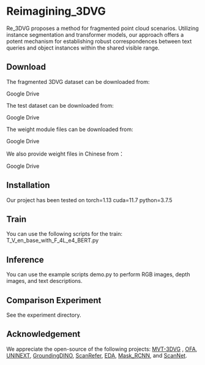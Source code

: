 # Reimagining_3DVG

Re_3DVG proposes a method for fragmented point cloud scenarios. Utilizing instance segmentation and transformer models, our approach offers a potent mechanism for establishing robust correspondences between text queries and object instances within the shared visible range.

## Download

The fragmented 3DVG dataset can be downloaded from:

Google Drive

The test dataset can be downloaded from:

Google Drive

The weight module files can be downloaded from:

Google Drive

We also provide weight files in Chinese from：

Google Drive

## Installation

Our project has been tested on torch=1.13 cuda=11.7 python=3.7.5

## Train

You can use the following scripts for the train: T_V_en_base_with_F_4L_e4_BERT.py

## Inference

You can use the example scripts demo.py to perform RGB images, depth images, and text descriptions. 

## Comparison Experiment

See the experiment directory.


## Acknowledgement

We appreciate the open-source of the following projects: [MVT-3DVG](https://github.com/sega-hsj/MVT-3DVG) ,  [OFA](https://github.com/OFA-Sys), [UNINEXT](https://github.com/MasterBin-IIAU/UNINEXT), [GroundingDINO](https://github.com/IDEA-Research/GroundingDINO), [ScanRefer](https://github.com/daveredrum/ScanRefer), [EDA](https://github.com/yanmin-wu/EDA ),  [Mask_RCNN](https://github.com/matterport/Mask_RCNN ),
and [ScanNet](https://github.com/ScanNet/ScanNet).
